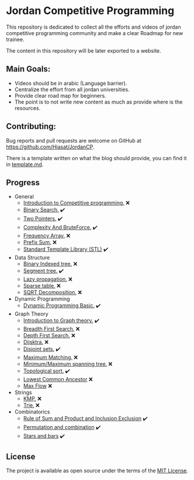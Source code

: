 # Jordan Competitive Programming
This repository is dedicated to collect all the efforts and videos of jordan competitive programming community and make 
a clear Roadmap for new trainee.

The content in this repository will be later exported to a website.

## Main Goals:
- Videos should be in arabic (Language barrier).
- Centralize the effort from all jordan universities.
- Provide clear road map for beginners.
- The point is to not write new content as much as provide where is the resources.

## Contributing:
Bug reports and pull requests are welcome on GitHub at https://github.com/Hiasat/JordanCP.

There is a template written on what the blog should provide, you can find it in [template.md](https://github.com/Hiasat/JordanCP/blob/master/template.md).

## Progress 
* General
    * [Introduction to Competitive programming.](https://github.com/Hiasat/JordanCP/blob/master/general/introduction_competitive_programming.md) :x:
    * [Binary Search.](https://github.com/Hiasat/JordanCP/blob/master/general/binary_search.md) :heavy_check_mark:
    * [Two Pointers.](https://github.com/Hiasat/JordanCP/blob/master/general/two_pointers.md) :heavy_check_mark:
    * [Complexity And BruteForce.](https://github.com/Hiasat/JordanCP/blob/master/general/complexity.md) :heavy_check_mark:
    * [Frequency Array.](https://github.com/Hiasat/JordanCP/blob/master/general/frequency_array.md) :x:
    * [Prefix Sum.](https://github.com/Hiasat/JordanCP/blob/master/general/prefix_sum.md) :x:
    * [Standard Template Library (STL)](https://github.com/Hiasat/JordanCP/blob/master/general/stl.md) :heavy_check_mark:
* Data Structure
    * [Binary Indexed tree.](https://github.com/Hiasat/JordanCP/blob/master/data_structure/binary_indexed_tree.md) :x:
    * [Segment tree.](https://github.com/Hiasat/JordanCP/blob/master/data_structure/segment_tree.md) :heavy_check_mark:
    * [Lazy propagation.](https://github.com/Hiasat/JordanCP/blob/master/data_structure/lazy_propagation.md) :x:
    * [Sparse table.](https://github.com/Hiasat/JordanCP/blob/master/data_structure/sparse_table.md) :x:
    * [SQRT Decomposition.](https://github.com/Hiasat/JordanCP/blob/master/data_structure/sqrt_decomposition.md) :x:
* Dynamic Programming
    * [Dynamic Programming Basic.](https://github.com/Hiasat/JordanCP/blob/master/dynamic_programming/dp-basic.md) :heavy_check_mark:
* Graph Theory
    * [Introduction to Graph theory.](https://github.com/Hiasat/JordanCP/blob/master/graph_theory/introduction_graph_theory.md) :heavy_check_mark:
    * [Breadth First Search.](https://github.com/Hiasat/JordanCP/blob/master/graph_theory/breadth_first_search.md) :x:
    * [Depth First Search.](https://github.com/Hiasat/JordanCP/blob/master/graph_theory/depth_first_search.md) :x:
    * [Dijsktra.](https://github.com/Hiasat/JordanCP/blob/master/graph_theory/dijsktra.md) :x:
    * [Disjoint sets.](https://github.com/Hiasat/JordanCP/blob/master/graph_theory/disjoint_sets.md) :heavy_check_mark:
    * [Maximum Matching.](https://github.com/Hiasat/JordanCP/blob/master/graph_theory/maximum_matching.md) :x:
    * [Minimum/Maximum spanning tree.](https://github.com/Hiasat/JordanCP/blob/master/graph_theory/minimum_spanning_tree.md) :x:
    * [Topological sort.](https://github.com/Hiasat/JordanCP/blob/master/graph_theory/topological_sort.md) :heavy_check_mark:
    * [Lowest Common Ancestor](https://github.com/Hiasat/JordanCP/blob/master/graph_theory/lowest_common_ancestor.md) :x:
    * [Max Flow](https://github.com/Hiasat/JordanCP/blob/master/graph_theory/max_flow.md) :x:
* Strings
    * [KMP.](https://github.com/Hiasat/JordanCP/blob/master/strings/kmp.md) :x:
    * [Trie.](https://github.com/Hiasat/JordanCP/blob/master/strings/trie.md) :x:
* Combinatorics
    * [Rule of Sum and Product and Inclusion Exclusion](https://github.com/Hiasat/JordanCP/blob/master/combinatorics/rule_of_sum_and_product_and_inclusion_exclusion.md) :heavy_check_mark:
    * [Permutation and combination](https://github.com/Hiasat/JordanCP/blob/master/combinatorics/permutation_and_combination.md) :heavy_check_mark:
    * [Stars and bars](https://github.com/Hiasat/JordanCP/blob/master/combinatorics/stars_and_bars.md) :heavy_check_mark:
       
    
 ## License
 The project is available as open source under the terms of the [MIT License](https://opensource.org/licenses/MIT).
